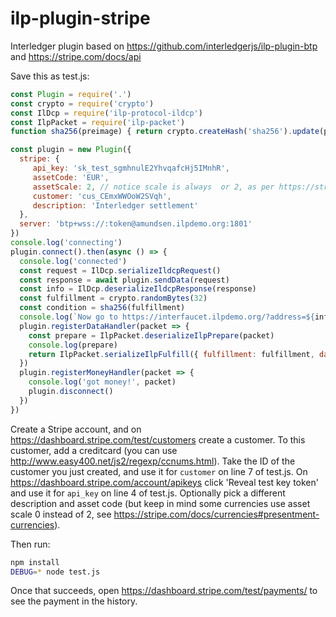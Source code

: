 # ilp-plugin-stripe
Interledger plugin based on https://github.com/interledgerjs/ilp-plugin-btp and https://stripe.com/docs/api

Save this as test.js:
```js
const Plugin = require('.')
const crypto = require('crypto')
const IlDcp = require('ilp-protocol-ildcp')
const IlpPacket = require('ilp-packet')
function sha256(preimage) { return crypto.createHash('sha256').update(preimage).digest() }

const plugin = new Plugin({
  stripe: {
     api_key: 'sk_test_sgmhnulE2YhvqafcHj5IMnhR',
     assetCode: 'EUR',
     assetScale: 2, // notice scale is always  or 2, as per https://stripe.com/docs/currencies#zero-decimal
     customer: 'cus_CEmxWWOoW2SVqh',
     description: 'Interledger settlement'
  },
  server: 'btp+wss://:token@amundsen.ilpdemo.org:1801'
})
console.log('connecting')
plugin.connect().then(async () => {
  console.log('connected')
  const request = IlDcp.serializeIldcpRequest()
  const response = await plugin.sendData(request)
  const info = IlDcp.deserializeIldcpResponse(response)
  const fulfillment = crypto.randomBytes(32)
  const condition = sha256(fulfillment)
  console.log(`Now go to https://interfaucet.ilpdemo.org/?address=${info.clientAddress}&condition=${condition.toString('hex')}`)
  plugin.registerDataHandler(packet => {
    const prepare = IlpPacket.deserializeIlpPrepare(packet)
    console.log(prepare)
    return IlpPacket.serializeIlpFulfill({ fulfillment: fulfillment, data: Buffer.from([]) })
  })
  plugin.registerMoneyHandler(packet => {
    console.log('got money!', packet)
    plugin.disconnect()
  })
})
```

Create a Stripe account, and on https://dashboard.stripe.com/test/customers
create a customer. To this customer, add a creditcard (you can use http://www.easy400.net/js2/regexp/ccnums.html).
Take the ID of the customer you just created, and use it for `customer` on line 7 of test.js.
On https://dashboard.stripe.com/account/apikeys click 'Reveal test key token' and use it for `api_key` on line 4 of test.js.
Optionally pick a different description and asset code (but keep in mind some currencies use asset scale 0 instead of 2, see
https://stripe.com/docs/currencies#presentment-currencies).

Then run:
```sh
npm install
DEBUG=* node test.js
```

Once that succeeds, open https://dashboard.stripe.com/test/payments/ to see the payment in the history.
